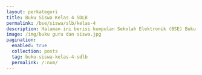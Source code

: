```yaml
---
layout: perkategori
title: Buku Siswa Kelas 4 SDLB
permalink: /bse/siswa/slb/kelas-4
description: Halaman ini berisi kumpulan Sekolah Elektronik (BSE) Buku Siswa Satuan Pendidikan SDLB Kelas 4.
image: /img/buku guru dan siswa.jpg
pagination: 
  enabled: true
  collection: posts
  tag: buku-siswa-kelas-4-sdlb
  permalink: /:num/  
---
```

